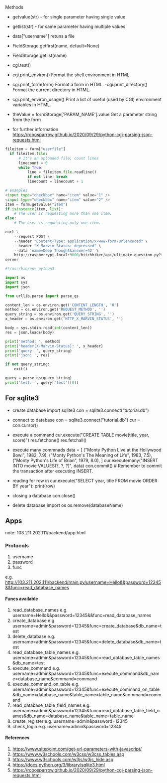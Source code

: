 Methods
- getvalue(str) - for single parameter having single value
- getlist(str) - for same parameter having multiple values
- data["username"] retuns a file
- FieldStorage.getfirst(name, default=None)
- FieldStorage.getlist(name)
- cgi.test()
- cgi.print_environ()
  Format the shell environment in HTML.
- cgi.print_form(form)
  Format a form in HTML.
-cgi.print_directory()
  Format the current directory in HTML.
- cgi.print_environ_usage()
  Print a list of useful (used by CGI) environment variables in HTML.
- theValue = formStorage['PARAM_NAME'].value
  Get a parameter string from the form

- for further information
https://robosparrow.github.io/2020/09/29/python-cgi-parsing-json-requests.html

```python
fileitem = form["userfile"]
  if fileitem.file:
      # It's an uploaded file; count lines
      linecount = 0
      while True:
          line = fileitem.file.readline()
          if not line: break
          linecount = linecount + 1

# examples
<input type="checkbox" name="item" value="1" />
<input type="checkbox" name="item" value="2" />
item = form.getvalue("item")
if isinstance(item, list):
    # The user is requesting more than one item.
else:
    # The user is requesting only one item.


```

```python
curl \
    --request POST \
    --header "Content-Type: application/x-www-form-urlencoded" \
    --header "X-Marvin-Status: depressed" \
    --data 'name=Deep Thought&answer=42' \
    http://raspberrypi.local:9000/hitchhiker/api/ultimate-question.py?test=1
server

#!/usr/bin/env python3

import os
import sys
import json

from urllib.parse import parse_qs

content_len = os.environ.get('CONTENT_LENGTH', '0')
method = os.environ.get('REQUEST_METHOD', '')
query_string = os.environ.get('QUERY_STRING', '')
x_header = os.environ.get('HTTP_X_MARVIN_STATUS', '')

body = sys.stdin.read(int(content_len))
res = json.loads(body)

print('method: ', method)
print('header[X-Marvin-Status]: ', x_header)
print('query: ', query_string)
print('json: ', res)

if not query_string:
    exit()

query = parse_qs(query_string)
print('test: ', query['test'][0])
```

## For sqlite3

- create database
  import sqlite3
  con = sqlite3.connect("tutorial.db")

- connect to database
  con = sqlite3.connect("tutorial.db")
  cur = con.cursor()

- execute a command
  cur.execute("CREATE TABLE movie(title, year, score)")
  res.fetchone()
  res.fetchall()

- execute many commnads
  data = [
      ("Monty Python Live at the Hollywood Bowl", 1982, 7.9),
      ("Monty Python's The Meaning of Life", 1983, 7.5),
      ("Monty Python's Life of Brian", 1979, 8.0),
  ]
  cur.executemany("INSERT INTO movie VALUES(?, ?, ?)", data)
  con.commit() # Remember to commit the transaction after executing INSERT.

- reading
  for row in cur.execute("SELECT year, title FROM movie ORDER BY year"):
    print(row)

- closing a database
  con.close()

- delete database
  import os
  os.remove(databaseName)


## Apps

note: 103.211.202.111/backend/app.html

### Protocols

1) username
2) password
3) func

e.g. http://103.211.202.111/backend/main.py/username=Hello&&password=12345&&func=read_database_names

#### Funcs available
1) read_database_names
  e.g. username=Hello&&password=12345&&func=read_database_names
2) create_database
  e.g. username=admin&password=12345&func=create_database&db_name=test
3) delete_database
 e.g. username=admin&password=12345&func=delete_database&db_name=test
4) read_database_table_names
 e.g. username=admin&password=12345&func=read_database_table_names&db_name=test
5) execute_command
  e.g. username=admin&password=12345&func=execute_command&db_name=database_name&command=command
6) execute_command_on_table
  e.g. username=admin&password=12345&func=execute_command_on_table&db_name=database_name&table_name=table_name&command=command
7) read_database_table_field_names
  e.g. username=admin&password=12345&func=read_database_table_field_names&db_name=database_name&table_name=table_name
8) create_register
  e.g. username=admin&password=12345
9) check_login
  e.g. username=admin&password=12345

#### References 
1) https://www.sitepoint.com/get-url-parameters-with-javascript/
2) https://www.w3schools.com/w3css/w3css_tables.asp
3) https://www.w3schools.com/w3js/w3js_hide.asp
4) https://docs.python.org/3/library/sqlite3.html
5) https://robosparrow.github.io/2020/09/29/python-cgi-parsing-json-requests.html

